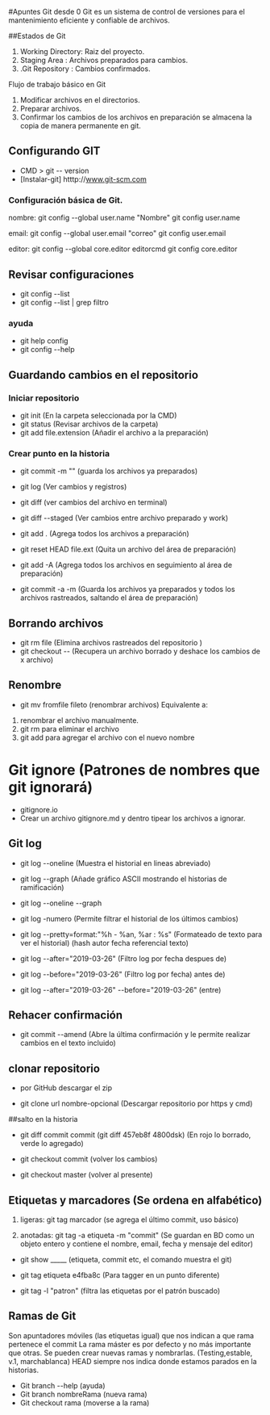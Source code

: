 #Apuntes Git desde 0
Git es un sistema de control de versiones para el mantenimiento eficiente y confiable de archivos.


##Estados de Git

1. Working Directory:   Raiz del proyecto.
2. Staging Area     :   Archivos preparados para cambios.
3. .Git Repository  :   Cambios confirmados.

Flujo de trabajo básico en Git

1. Modificar archivos en el directorios.
2. Preparar archivos.
3. Confirmar los cambios de los archivos en preparación se almacena la copia de manera permanente en git.

## Configurando GIT

* CMD > git -- version
* [Instalar-git] htttp://www.git-scm.com

### Configuración básica de Git.

nombre: git config --global user.name "Nombre"
        git config user.name

email:  git config --global user.email "correo"
        git config user.email

editor: git config --global core.editor editorcmd
        git config core.editor

## Revisar configuraciones

* git config --list
* git config --list | grep filtro

### ayuda

* git help config   
* git config --help


## Guardando cambios en el repositorio

### Iniciar repositorio 
* git init                  (En la carpeta seleccionada por la CMD)
* git status                (Revisar archivos de la carpeta)
* git add file.extension    (Añadir el archivo a la preparación)

### Crear punto en la historia
* git commit -m ""          (guarda los archivos ya preparados)
* git log                   (Ver cambios y registros)
* git diff                  (ver cambios del archivo en terminal)
* git diff --staged         (Ver cambios entre archivo preparado y work)
    
* git add .                 (Agrega todos los archivos a preparación)
* git reset HEAD file.ext   (Quita un archivo del área de preparación)
* git add -A                (Agrega todos los archivos en seguimiento al área de preparación)

* git commit -a -m          (Guarda los archivos ya preparados y todos los archivos rastreados, saltando el área de preparación)


## Borrando archivos

* git rm file               (Elimina archivos rastreados del repositorio )
* git checkout -- <file>    (Recupera un archivo borrado y deshace los cambios de x archivo)

## Renombre

* git mv fromfile fileto    (renombrar archivos)
Equivalente a:
1. renombrar el archivo manualmente.
2. git rm para eliminar el archivo
3. git add para agregar el archivo con el nuevo nombre

# Git ignore (Patrones de nombres que git ignorará)

* gitignore.io
* Crear un archivo gitignore.md y dentro tipear los archivos a ignorar.


## Git log

* git log --oneline (Muestra el historial en lineas abreviado)
* git log --graph   (Añade gráfico ASCII mostrando el historias de ramificación)
* git log --oneline --graph
* git log -numero (Permite filtrar el historial de los últimos cambios)

* git log --pretty=format:"%h - %an, %ar : %s"  (Formateado de texto para ver el historial) (hash autor fecha referencial texto)

* git log --after="2019-03-26"  (Filtro log por fecha despues de)
* git log --before="2019-03-26"  (Filtro log por fecha) antes de)
* git log --after="2019-03-26" --before="2019-03-26" (entre)

## Rehacer confirmación

* git commit --amend    (Abre la última confirmación y le permite realizar cambios en el texto incluido)

## clonar repositorio

* por GitHub descargar el zip

* git clone url  nombre-opcional (Descargar repositorio por https y cmd)


##salto en la historia

* git diff commit commit (git diff 457eb8f 4800dsk) (En rojo lo borrado, verde lo agregado)

* git checkout commit (volver los cambios)

* git checkout master (volver al presente)


## Etiquetas y marcadores (Se ordena en alfabético)

1. ligeras: git tag marcador (se agrega el último commit, uso básico)

2. anotadas: git tag -a etiqueta -m "commit" (Se guardan en BD como un objeto entero y contiene el nombre, email, fecha y mensaje del editor)

* git show _____    (etiqueta, commit etc, el comando muestra el git)

* git tag etiqueta e4fba8c (Para tagger en un punto diferente)

* git tag -l "patron" (filtra las etiquetas por el patrón buscado)

## Ramas de Git

Son apuntadores móviles (las etiquetas igual) que nos indican a que rama pertenece el commit
La rama máster es por defecto y no más importante que otras.
Se pueden crear nuevas ramas y nombrarlas.
(Testing,estable, v.1, marchablanca)
HEAD siempre nos indica donde estamos parados en la historias.

* Git branch --help     (ayuda)
* Git branch nombreRama (nueva rama)
* Git checkout rama     (moverse a la rama)
